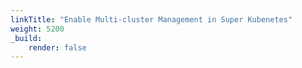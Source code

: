 ```yaml
---
linkTitle: "Enable Multi-cluster Management in Super Kubenetes"
weight: 5200
_build:
    render: false
---
```

